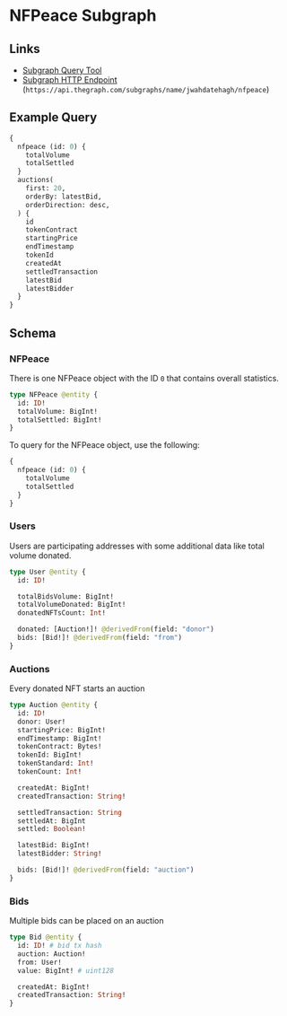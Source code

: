 # NFPeace Subgraph

## Links
- [Subgraph Query Tool](https://api.thegraph.com/subgraphs/name/jwahdatehagh/nfpeace/graphql)
- [Subgraph HTTP Endpoint](https://api.thegraph.com/subgraphs/name/jwahdatehagh/nfpeace) (`https://api.thegraph.com/subgraphs/name/jwahdatehagh/nfpeace`)

## Example Query
```graphql
{
  nfpeace (id: 0) {
    totalVolume
    totalSettled
  }
  auctions(
    first: 20, 
    orderBy: latestBid,
    orderDirection: desc,
  ) {
    id
    tokenContract
    startingPrice
    endTimestamp
    tokenId
    createdAt
    settledTransaction
    latestBid
    latestBidder
  }
}
```

## Schema
### NFPeace
There is one NFPeace object with the ID `0` that contains overall statistics.

```graphql
type NFPeace @entity {
  id: ID!
  totalVolume: BigInt!
  totalSettled: BigInt!
}
```

To query for the NFPeace object, use the following:
```graphql
{
  nfpeace (id: 0) {
    totalVolume
    totalSettled
  }
}
```

### Users
Users are participating addresses with some additional data like total volume donated.

```graphql
type User @entity {
  id: ID!

  totalBidsVolume: BigInt!
  totalVolumeDonated: BigInt!
  donatedNFTsCount: Int!

  donated: [Auction!]! @derivedFrom(field: "donor")
  bids: [Bid!]! @derivedFrom(field: "from")
}
```

### Auctions
Every donated NFT starts an auction
```graphql
type Auction @entity {
  id: ID!
  donor: User!
  startingPrice: BigInt!
  endTimestamp: BigInt!
  tokenContract: Bytes!
  tokenId: BigInt!
  tokenStandard: Int!
  tokenCount: Int!

  createdAt: BigInt!
  createdTransaction: String!

  settledTransaction: String
  settledAt: BigInt
  settled: Boolean!

  latestBid: BigInt!
  latestBidder: String!

  bids: [Bid!]! @derivedFrom(field: "auction")
}
```

### Bids
Multiple bids can be placed on an auction

```graphql
type Bid @entity {
  id: ID! # bid tx hash
  auction: Auction!
  from: User!
  value: BigInt! # uint128

  createdAt: BigInt!
  createdTransaction: String!
}
```
